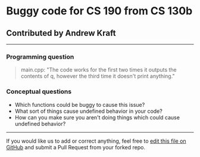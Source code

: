 
# Buggy code for CS 190 from CS 130b

## Contributed by Andrew Kraft

-----

### Programming question

 > main.cpp: "The code works for the first two times it outputs the contents of q, however the third time it doesn't print anything."

### Conceptual questions

* Which functions could be buggy to cause this issue?
* What sort of things cause undefined behavior in your code?
* How can you make sure you aren't doing things which could cause undefined behavior?


-----

If you would like us to add or correct anything, feel free to [edit this file on GitHub](https://github.com/ucsb-teaching-cs/w21/edit/master/resources/buggycode-peer-review/csXX-NN-NetID/README.md) and submit a Pull Request from your forked repo.
